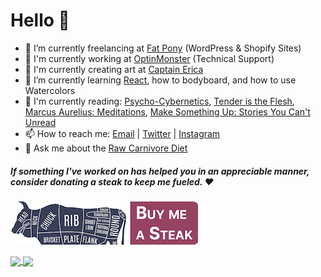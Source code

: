 # Hello 👋

<!--
**ericakfranz/ericakfranz** is a ✨ _special_ ✨ repository because its `README.md` (this file) appears on your GitHub profile.
-->

- 🤖 I’m currently freelancing at [Fat Pony](https://fatpony.me) (WordPress & Shopify Sites)
- 💬 I'm currently working at [OptinMonster](https://optinmonster.com) (Technical Support)
- 🎨 I'm currently creating art at [Captain Erica](https://shop.captainerica.com)
- 🌱 I’m currently learning [React](https://reactjs.org/), how to bodyboard, and how to use Watercolors
- 📖 I'm currently reading: [Psycho-Cybernetics](https://amzn.to/3c8zPGG), [Tender is the Flesh](https://amzn.to/3cdNPyL), [Marcus Aurelius: Meditations](https://amzn.to/3c9iMUR), [Make Something Up: Stories You Can't Unread](https://amzn.to/3pwelqe)
- 📫 How to reach me: [Email](https://captainerica.com/contact) | [Twitter](https://twitter.com/theeeecaptain) | [Instagram](https://instagram.com/theeeecaptain)
- 🥩 Ask me about the [Raw Carnivore Diet](https://captainerica.com/youtube)

##### If something I've worked on has helped you in an appreciable manner, consider donating a steak to keep me fueled. :heart:
[![venmo @theeeecaptain](https://raw.githubusercontent.com/ericakfranz/ericakfranz/main/bmas-button.png)](https://account.venmo.com/u/TheeeeCaptain)

<a href="https://github.com/anuraghazra/github-readme-stats">
  <img align="center" src="https://github-readme-stats.vercel.app/api?username=ericakfranz&theme=vision-friendly-dark&show_icons=1&include_all_commits=1&count_private=1" />
</a>
<a href="https://github.com/anuraghazra/convoychat">
  <img align="center" src="https://github-readme-stats.vercel.app/api/top-langs/?username=ericakfranz&layout=compact&theme=vision-friendly-dark" />
</a>
